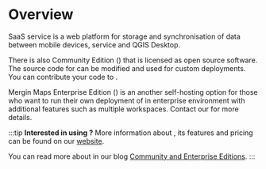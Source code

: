 # Overview

SaaS <MainPlatformName /> service is a web platform for storage and synchronisation of data between mobile devices, <MainPlatformNameLink /> service and QGIS Desktop. 

There is also <MainPlatformName /> Community Edition (<CommunityPlatformNameLink />) that is licensed as open source software. The source code for <CommunityPlatformName /> can be modified and used for custom deployments. You can contribute your code to <GitHubRepo id="MerginMaps/server" />.

Mergin Maps Enterprise Edition (<EnterprisePlatformNameLink />) is an another self-hosting option for those who want to run their own deployment of <MainPlatformNameLink /> in enterprise environment with additional features such as multiple workspaces. Contact our <MerginMapsEmail id="sales" desc="sales team" /> for more details.

:::tip
**Interested in using <EnterprisePlatformName />?** More information about <EnterprisePlatformName />, its features and pricing can be found on our [website](https://merginmaps.com/pricing-for-ce-and-ee). 

You can read more about <EnterprisePlatformName /> in our blog [<MainPlatformName /> Community and Enterprise Editions](https://merginmaps.com/blog/introducing-mergin-maps-community-and-enterprise-editions).
:::
